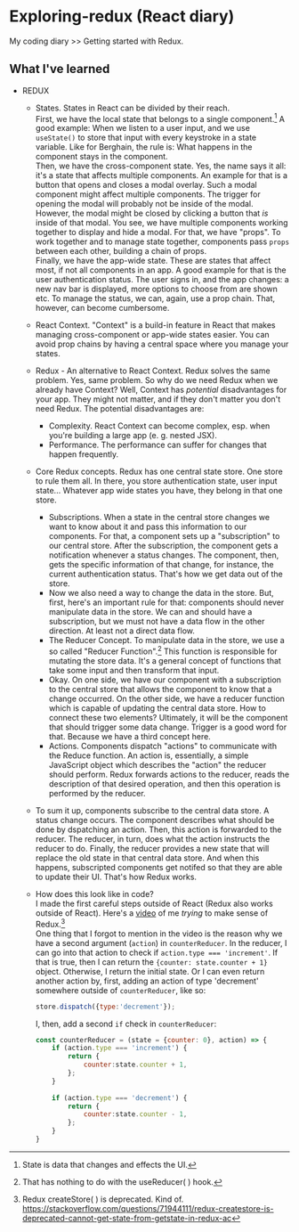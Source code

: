 # Exploring-redux (React diary)
My coding diary >> Getting started with Redux.

## What I've learned
- REDUX
	- States.
	States in React can be divided by their reach.<br>
	First, we have the local state that belongs to a single component.[^1] A good example: 
	When we listen to a user input, and we use `useState()` to store that input with every keystroke
	in a state variable. Like for Berghain, the rule is: What happens in the component
	stays in the component.<br> 
	Then, we have the cross-component state. Yes, the name says it all: it's a state that affects multiple components.
	An example for that is a button that opens and closes a modal overlay. Such a modal component
	might affect multiple components. The trigger for opening the modal will probably not be inside
	of the modal. However, the modal might be closed by clicking a button that _is_ inside
	of that modal. You see, we have multiple components working together to display and hide
	a modal. For that, we have "props". To work together and to manage state together, components pass `props` between each other, 
	building a chain of props.<br>
	Finally, we have the app-wide state. These are states that affect most, if not all components in an app.
	A good example for that is the user authentication status. The user signs in, and the app changes: a new nav bar is displayed,
	more options to choose from are shown etc. To manage the status, we can, again, use a prop chain. That, however, can
	become cumbersome. 
	
	- React Context.
	"Context" is a build-in feature in React that makes managing cross-component or app-wide states easier. You can avoid prop chains
	by having a central space where you manage your states. 
	
	- Redux - An alternative to React Context.
	Redux solves the same problem. Yes, same problem. So why do we need Redux when we already have Context? Well, Context has
	_potential_ disadvantages for your app. They might not matter, and if they don't matter you don't need Redux. 
	The potential disadvantages are:
		- Complexity. React Context can become complex, esp. when you're building a large app (e. g. nested JSX).
		- Performance. The performance can suffer for changes that happen frequently. 
	
	- Core Redux concepts.
	Redux has one central state store. One store to rule them all.
	In there, you store authentication state, user input state... Whatever app wide states you have, 
	they belong in that one store. 
		- Subscriptions. 
		When a state in the central store changes we want to know about it and pass this information to our components.
		For that, a component sets up a "subscription" to our central store. After the subscription, the component gets a notification
		whenever a status changes. The component, then, gets the specific information of that change, for instance,
		the current authentication status. That's how we get data out of the store.
		- Now we also need a way to change the data in the store. But, first, here's an important rule for that: components should never 
		manipulate data in the store. We can and should have a subscription, but we must not have a data flow in the other direction.
		At least not a direct data flow. 
		- The Reducer Concept. To manipulate data in the store, we use a so called "Reducer Function".[^2] This function is responsible 
		for mutating the store data. It's a general concept of functions that take some input and then transform that input.
		- Okay. On one side, we have our component with a subscription to the central store that allows the component
		to know that a change occurred. On the other side, we have a reducer function which is capable of updating the central data store.
		How to connect these two elements? 
		Ultimately, it will be the component that should trigger some data change. Trigger is a good word for that. Because we have a third concept here.
		- Actions. Components dispatch "actions" to communicate with the Reduce function. An action is, essentially, a simple JavaScript object which describes the "action" the reducer should perform. 
		Redux forwards actions to the reducer, reads the description of that desired operation, and then this operation is performed by the reducer. 
	- To sum it up, components subscribe to the central data store. A status change occurs. The component describes what should be done by dspatching an action. Then, this action is forwarded to 
		the reducer. The reducer, in turn, does what the action instructs the reducer to do. Finally, the reducer provides a new state that will replace the old state in that central data store. And
		when this happens, subscripted components get notifed so that they are able to update their UI. That's how Redux works.
  - How does this look like in code?<br>
    I made the first careful steps outside of React (Redux also works outside of React).
    Here's a [video](https://youtu.be/H9nXFXTi3go) of me _trying_ to make sense of Redux.[^3] <br>
    One thing that I forgot to mention in the video is the reason why we have a second argument (`action`) in `counterReducer`. In the reducer, I can go into that action to check if `action.type === 'increment'`. If that is true, 
    then I can return the `{counter: state.counter + 1}` object. Otherwise, I return the initial state. Or I can even return another action by, first, adding an action of type 'decrement' somewhere outside of `counterReducer`, like so:

	```javascript
	store.dispatch({type:'decrement'});
	```
	I, then, add a second `if` check in `counterReducer`:
	
	```javascript
	const counterReducer = (state = {counter: 0}, action) => {
		if (action.type === 'increment') {
			return {
				counter:state.counter + 1,
			};
		}
		
		if (action.type === 'decrement') {
			return {
				counter:state.counter - 1,
			};
		}	
	}
	```

    

		
[^1]: State is data that changes and effects the UI.
[^2]: That has nothing to do with the useReducer( ) hook.
[^3]: Redux createStore( ) is deprecated. Kind of. https://stackoverflow.com/questions/71944111/redux-createstore-is-deprecated-cannot-get-state-from-getstate-in-redux-ac
